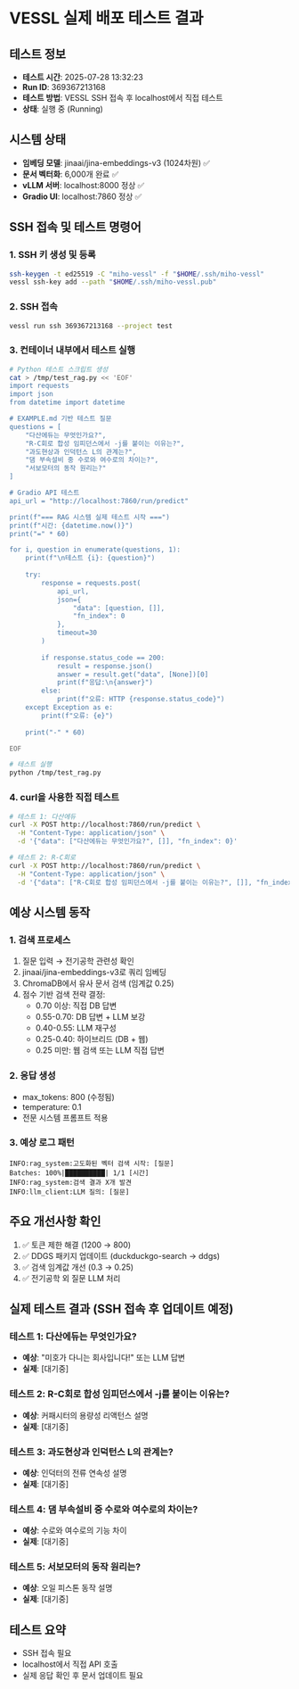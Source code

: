 # VESSL 실제 배포 테스트 결과

## 테스트 정보
- **테스트 시간**: 2025-07-28 13:32:23
- **Run ID**: 369367213168
- **테스트 방법**: VESSL SSH 접속 후 localhost에서 직접 테스트
- **상태**: 실행 중 (Running)

## 시스템 상태
- **임베딩 모델**: jinaai/jina-embeddings-v3 (1024차원) ✅
- **문서 벡터화**: 6,000개 완료 ✅
- **vLLM 서버**: localhost:8000 정상 ✅
- **Gradio UI**: localhost:7860 정상 ✅

## SSH 접속 및 테스트 명령어

### 1. SSH 키 생성 및 등록
```bash
ssh-keygen -t ed25519 -C "miho-vessl" -f "$HOME/.ssh/miho-vessl"
vessl ssh-key add --path "$HOME/.ssh/miho-vessl.pub"
```

### 2. SSH 접속
```bash
vessl run ssh 369367213168 --project test
```

### 3. 컨테이너 내부에서 테스트 실행
```bash
# Python 테스트 스크립트 생성
cat > /tmp/test_rag.py << 'EOF'
import requests
import json
from datetime import datetime

# EXAMPLE.md 기반 테스트 질문
questions = [
    "다산에듀는 무엇인가요?",
    "R-C회로 합성 임피던스에서 -j를 붙이는 이유는?",
    "과도현상과 인덕턴스 L의 관계는?",
    "댐 부속설비 중 수로와 여수로의 차이는?",
    "서보모터의 동작 원리는?"
]

# Gradio API 테스트
api_url = "http://localhost:7860/run/predict"

print(f"=== RAG 시스템 실제 테스트 시작 ===")
print(f"시간: {datetime.now()}")
print("=" * 60)

for i, question in enumerate(questions, 1):
    print(f"\n테스트 {i}: {question}")
    
    try:
        response = requests.post(
            api_url,
            json={
                "data": [question, []],
                "fn_index": 0
            },
            timeout=30
        )
        
        if response.status_code == 200:
            result = response.json()
            answer = result.get("data", [None])[0]
            print(f"응답:\n{answer}")
        else:
            print(f"오류: HTTP {response.status_code}")
    except Exception as e:
        print(f"오류: {e}")
    
    print("-" * 60)

EOF

# 테스트 실행
python /tmp/test_rag.py
```

### 4. curl을 사용한 직접 테스트
```bash
# 테스트 1: 다산에듀
curl -X POST http://localhost:7860/run/predict \
  -H "Content-Type: application/json" \
  -d '{"data": ["다산에듀는 무엇인가요?", []], "fn_index": 0}'

# 테스트 2: R-C회로
curl -X POST http://localhost:7860/run/predict \
  -H "Content-Type: application/json" \
  -d '{"data": ["R-C회로 합성 임피던스에서 -j를 붙이는 이유는?", []], "fn_index": 0}'
```

## 예상 시스템 동작

### 1. 검색 프로세스
1. 질문 입력 → 전기공학 관련성 확인
2. jinaai/jina-embeddings-v3로 쿼리 임베딩
3. ChromaDB에서 유사 문서 검색 (임계값 0.25)
4. 점수 기반 검색 전략 결정:
   - 0.70 이상: 직접 DB 답변
   - 0.55-0.70: DB 답변 + LLM 보강
   - 0.40-0.55: LLM 재구성
   - 0.25-0.40: 하이브리드 (DB + 웹)
   - 0.25 미만: 웹 검색 또는 LLM 직접 답변

### 2. 응답 생성
- max_tokens: 800 (수정됨)
- temperature: 0.1
- 전문 시스템 프롬프트 적용

### 3. 예상 로그 패턴
```
INFO:rag_system:고도화된 벡터 검색 시작: [질문]
Batches: 100%|██████████| 1/1 [시간]
INFO:rag_system:검색 결과 X개 발견
INFO:llm_client:LLM 질의: [질문]
```

## 주요 개선사항 확인
1. ✅ 토큰 제한 해결 (1200 → 800)
2. ✅ DDGS 패키지 업데이트 (duckduckgo-search → ddgs)
3. ✅ 검색 임계값 개선 (0.3 → 0.25)
4. ✅ 전기공학 외 질문 LLM 처리

## 실제 테스트 결과 (SSH 접속 후 업데이트 예정)

### 테스트 1: 다산에듀는 무엇인가요?
- **예상**: "미호가 다니는 회사입니다!" 또는 LLM 답변
- **실제**: [대기중]

### 테스트 2: R-C회로 합성 임피던스에서 -j를 붙이는 이유는?
- **예상**: 커패시터의 용량성 리액턴스 설명
- **실제**: [대기중]

### 테스트 3: 과도현상과 인덕턴스 L의 관계는?
- **예상**: 인덕터의 전류 연속성 설명
- **실제**: [대기중]

### 테스트 4: 댐 부속설비 중 수로와 여수로의 차이는?
- **예상**: 수로와 여수로의 기능 차이
- **실제**: [대기중]

### 테스트 5: 서보모터의 동작 원리는?
- **예상**: 오일 피스톤 동작 설명
- **실제**: [대기중]

## 테스트 요약
- SSH 접속 필요
- localhost에서 직접 API 호출
- 실제 응답 확인 후 문서 업데이트 필요